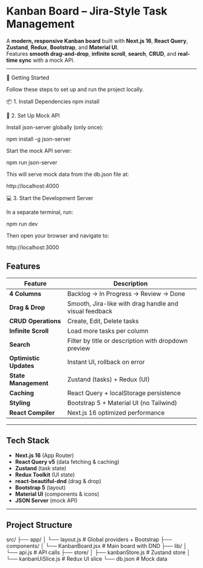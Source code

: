 # Kanban Board – Jira-Style Task Management

A **modern, responsive Kanban board** built with **Next.js 16**, **React Query**, **Zustand**, **Redux**, **Bootstrap**, and **Material UI**.  
Features **smooth drag-and-drop**, **infinite scroll**, **search**, **CRUD**, and **real-time sync** with a mock API.

---

🚀 Getting Started

Follow these steps to set up and run the project locally.

📦 1. Install Dependencies
npm install

🧪 2. Set Up Mock API

Install json-server globally (only once):

npm install -g json-server


Start the mock API server:

npm run json-server


This will serve mock data from the db.json file at:

http://localhost:4000

💻 3. Start the Development Server

In a separate terminal, run:

npm run dev


Then open your browser and navigate to:

http://localhost:3000


## Features

| Feature | Description |
|-------|-----------|
| **4 Columns** | Backlog → In Progress → Review → Done |
| **Drag & Drop** | Smooth, Jira-like with drag handle and visual feedback |
| **CRUD Operations** | Create, Edit, Delete tasks |
| **Infinite Scroll** | Load more tasks per column |
| **Search** | Filter by title or description with dropdown preview |
| **Optimistic Updates** | Instant UI, rollback on error |
| **State Management** | Zustand (tasks) + Redux (UI) |
| **Caching** | React Query + localStorage persistence |
| **Styling** | Bootstrap 5 + Material UI (no Tailwind) |
| **React Compiler** | Next.js 16 optimized performance |

---

## Tech Stack

- **Next.js 16** (App Router)
- **React Query v5** (data fetching & caching)
- **Zustand** (task state)
- **Redux Toolkit** (UI state)
- **react-beautiful-dnd** (drag & drop)
- **Bootstrap 5** (layout)
- **Material UI** (components & icons)
- **JSON Server** (mock API)

---

## Project Structure
src/
├── app/
│   └── layout.js        # Global providers + Bootstrap
├── components/
│   └── KanbanBoard.jsx  # Main board with DND
├── lib/
│   └── api.js           # API calls
├── store/
│   ├── kanbanStore.js   # Zustand store
│   └── kanbanUiSlice.js # Redux UI slice
└── db.json              # Mock data
